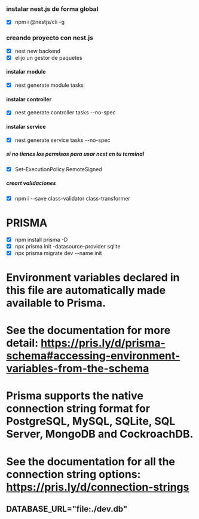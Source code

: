### instalar nest.js de forma global
- [x] npm i @nestjs/cli -g
### creando  proyecto con nest.js
- [x] nest new backend
- [x] elijo un gestor de paquetes
#### instalar module
- [x] nest generate module tasks
#### instalar controller
- [x] nest generate controller tasks --no-spec
#### instalar service
- [x] nest generate service tasks --no-spec
##### si no tienes los permisos para usar nest en tu terminal
- [x] Set-ExecutionPolicy RemoteSigned 
##### creart validaciones
- [x] npm i --save class-validator class-transformer


# PRISMA
- [x] npm install prisma -D
- [x] npx prisma init -datasource-provider sqlite
- [x] npx prisma migrate dev --name init
# Environment variables declared in this file are automatically made available to Prisma.
# See the documentation for more detail: https://pris.ly/d/prisma-schema#accessing-environment-variables-from-the-schema

# Prisma supports the native connection string format for PostgreSQL, MySQL, SQLite, SQL Server, MongoDB and CockroachDB.
# See the documentation for all the connection string options: https://pris.ly/d/connection-strings

## DATABASE_URL="file:./dev.db"
